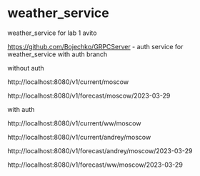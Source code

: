 # weather_service
weather_service for lab 1 avito 


https://github.com/Bojechko/GRPCServer - auth service for weather_service with auth branch

without auth

http://localhost:8080/v1/current/moscow

http://localhost:8080/v1/forecast/moscow/2023-03-29

with auth

http://localhost:8080/v1/current/ww/moscow

http://localhost:8080/v1/current/andrey/moscow

http://localhost:8080/v1/forecast/andrey/moscow/2023-03-29

http://localhost:8080/v1/forecast/ww/moscow/2023-03-29
